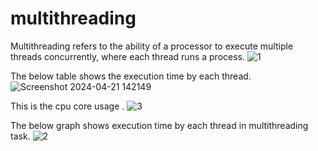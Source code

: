 # multithreading
Multithreading refers to the ability of a processor to execute multiple threads concurrently, where each thread runs a process. 
![1](https://github.com/ChhaviDeora/multithreading/assets/98817403/1e8fe6a6-a17a-4724-969b-20d869151f30)


The below table shows the execution time by each thread.
![Screenshot 2024-04-21 142149](https://github.com/ChhaviDeora/multithreading/assets/98817403/5ae812ad-4df3-4a9a-a416-7cd48c2abdfa)


This is the cpu core usage .
![3](https://github.com/ChhaviDeora/multithreading/assets/98817403/ab926153-756c-439f-8922-ac4e8a33826b)


The below graph shows execution time by each thread in multithreading task.
![2](https://github.com/ChhaviDeora/multithreading/assets/98817403/345559a5-0d04-40c9-8da0-14400c66f1dc)



